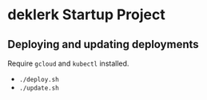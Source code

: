 # deklerk Startup Project

## Deploying and updating deployments

Require `gcloud` and `kubectl` installed.

- `./deploy.sh`
- `./update.sh`